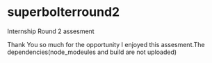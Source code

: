 # superbolterround2
Internship Round 2 assesment

Thank You so much for the opportunity I enjoyed this assesment.The dependencies(node_modeules and build are not uploaded)
